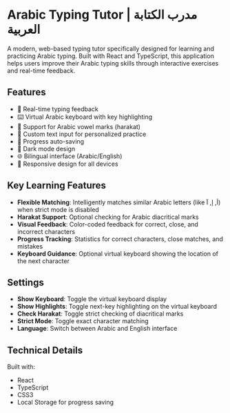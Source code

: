 # Arabic Typing Tutor | مدرب الكتابة العربية

A modern, web-based typing tutor specifically designed for learning and practicing Arabic typing. Built with React and TypeScript, this application helps users improve their Arabic typing skills through interactive exercises and real-time feedback.

## Features

- 🎯 Real-time typing feedback
- ⌨️ Virtual Arabic keyboard with key highlighting
- 🔄 Support for Arabic vowel marks (harakat)
- 📝 Custom text input for personalized practice
- 💾 Progress auto-saving
- 🌙 Dark mode design
- 🌐 Bilingual interface (Arabic/English)
- 📱 Responsive design for all devices

## Key Learning Features

- **Flexible Matching**: Intelligently matches similar Arabic letters (like أ, إ, آ) when strict mode is disabled
- **Harakat Support**: Optional checking for Arabic diacritical marks
- **Visual Feedback**: Color-coded feedback for correct, close, and incorrect characters
- **Progress Tracking**: Statistics for correct characters, close matches, and mistakes
- **Keyboard Guidance**: Optional virtual keyboard showing the location of the next character

## Settings

- **Show Keyboard**: Toggle the virtual keyboard display
- **Show Highlights**: Toggle next-key highlighting on the virtual keyboard
- **Check Harakat**: Toggle strict checking of diacritical marks
- **Strict Mode**: Toggle exact character matching
- **Language**: Switch between Arabic and English interface

## Technical Details

Built with:

- React
- TypeScript
- CSS3
- Local Storage for progress saving
